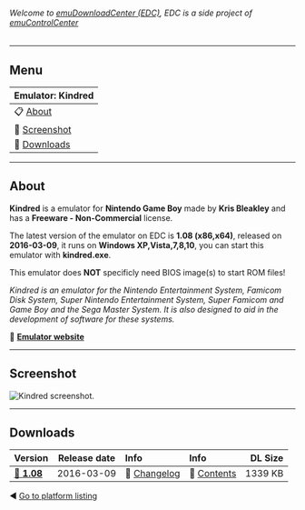 ###### Welcome to [emuDownloadCenter (EDC)](https://github.com/PhoenixInteractiveNL/emuDownloadCenter/wiki/), EDC is a side project of [emuControlCenter](https://github.com/PhoenixInteractiveNL/emuControlCenter/wiki/)
***
## Menu
| **Emulator: Kindred** |
|:---------|
| :clipboard: [About](#about) |
| :sunrise: [Screenshot](#screenshot) |
| :floppy_disk: [Downloads](#downloads) |
***
## About
**Kindred** is a emulator for **Nintendo Game Boy** made by **Kris Bleakley** and has a **Freeware - Non-Commercial** license.

The latest version of the emulator on EDC is **1.08 (x86,x64)**, released on **2016-03-09**, it runs on **Windows XP,Vista,7,8,10**, you can start this emulator with **kindred.exe**.

This emulator does **NOT** specificly need BIOS image(s) to start ROM files!

_Kindred is an emulator for the Nintendo Entertainment System, Famicom Disk System, Super Nintendo Entertainment System, Super Famicom and Game Boy and the Sega Master System. It is also designed to aid in the development of software for these systems._

:link: [**Emulator website**](http://www.crazysmart.net.au/kindred/)
***
## Screenshot
![](https://raw.githubusercontent.com/PhoenixInteractiveNL/emuDownloadCenter/master/hooks/kindred/screen.jpg "Kindred screenshot.")
***
## Downloads
| Version  | Release date  | Info       | Info       | DL Size    |
|:---------|:-------------:|:-----------|:-----------|-----------:|
| [:floppy_disk: **1.08**](https://github.com/PhoenixInteractiveNL/edc-repo0004/raw/master/kindred/1.08.7z) | 2016-03-09 | :page_facing_up: [Changelog](https://github.com/PhoenixInteractiveNL/edc-repo0004/blob/master/kindred/1.08_changelog.txt) | :mag_right: [Contents](https://github.com/PhoenixInteractiveNL/edc-repo0004/blob/master/kindred/1.08_contents.txt) | 1339 KB |

:arrow_backward: [Go to platform listing](https://github.com/PhoenixInteractiveNL/emuDownloadCenter/wiki/EDC-Platform-List)
